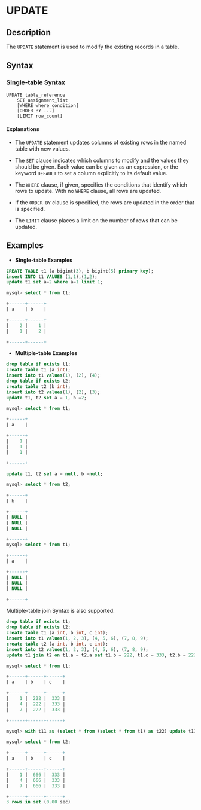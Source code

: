 # **UPDATE**

## **Description**

The `UPDATE` statement is used to modify the existing records in a table.

## **Syntax**

### **Single-table Syntax**

```
UPDATE table_reference
    SET assignment_list
    [WHERE where_condition]
    [ORDER BY ...]
    [LIMIT row_count]
```

#### Explanations

+ The `UPDATE` statement updates columns of existing rows in the named table with new values.

+ The `SET` clause indicates which columns to modify and the values they should be given. Each value can be given as an expression, or the keyword `DEFAULT` to set a column explicitly to its default value.

+ The `WHERE` clause, if given, specifies the conditions that identify which rows to update. With no `WHERE` clause, all rows are updated.

+ If the `ORDER BY` clause is specified, the rows are updated in the order that is specified.

+ The `LIMIT` clause places a limit on the number of rows that can be updated.

## **Examples**

- **Single-table Examples**

```sql
CREATE TABLE t1 (a bigint(3), b bigint(5) primary key);
insert INTO t1 VALUES (1,1),(1,2);
update t1 set a=2 where a=1 limit 1;

mysql> select * from t1;

+------+------+
| a    | b    |

+------+------+
|    2 |    1 |
|    1 |    2 |

+------+------+
```

- **Multiple-table Examples**

```sql
drop table if exists t1;
create table t1 (a int);
insert into t1 values(1), (2), (4);
drop table if exists t2;
create table t2 (b int);
insert into t2 values(1), (2), (3);
update t1, t2 set a = 1, b =2;

mysql> select * from t1;

+------+
| a    |

+------+
|    1 |
|    1 |
|    1 |

+------+

update t1, t2 set a = null, b =null;

mysql> select * from t2;

+------+
| b    |

+------+
| NULL |
| NULL |
| NULL |

+------+
mysql> select * from t1;

+------+
| a    |

+------+
| NULL |
| NULL |
| NULL |

+------+
```

Multiple-table join Syntax is also supported.

```sql
drop table if exists t1;
drop table if exists t2;
create table t1 (a int, b int, c int);
insert into t1 values(1, 2, 3), (4, 5, 6), (7, 8, 9);
create table t2 (a int, b int, c int);
insert into t2 values(1, 2, 3), (4, 5, 6), (7, 8, 9);
update t1 join t2 on t1.a = t2.a set t1.b = 222, t1.c = 333, t2.b = 222, t2.c = 333;

mysql> select * from t1;

+------+------+------+
| a    | b    | c    |

+------+------+------+
|    1 |  222 |  333 |
|    4 |  222 |  333 |
|    7 |  222 |  333 |

+------+------+------+

mysql> with t11 as (select * from (select * from t1) as t22) update t11 join t2 on t11.a = t2.a set t2.b = 666;

mysql> select * from t2;

+------+------+------+
| a    | b    | c    |

+------+------+------+
|    1 |  666 |  333 |
|    4 |  666 |  333 |
|    7 |  666 |  333 |

+------+------+------+
3 rows in set (0.00 sec)
```
